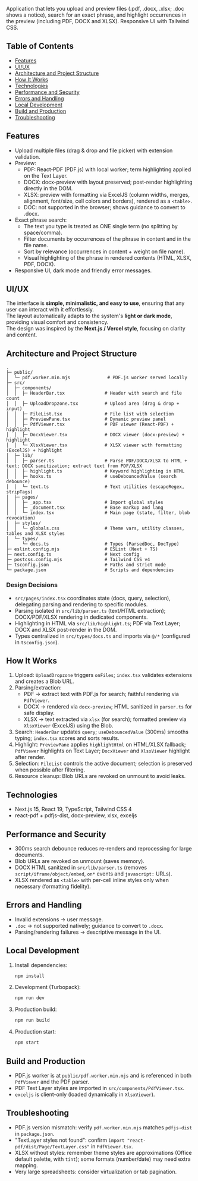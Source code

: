 
Application that lets you upload and preview files (.pdf, .docx, .xlsx; .doc shows a notice), search for an exact phrase, and highlight occurrences in the preview (including PDF, DOCX and XLSX). Responsive UI with Tailwind CSS.

## Table of Contents
- [Features](#features)
- [UI/UX](#uiux)
- [Architecture and Project Structure](#architecture-and-project-structure)
- [How It Works](#how-it-works)
- [Technologies](#technologies)
- [Performance and Security](#performance-and-security)
- [Errors and Handling](#errors-and-handling)
- [Local Development](#local-development)
- [Build and Production](#build-and-production)
- [Troubleshooting](#troubleshooting)

## Features
- Upload multiple files (drag & drop and file picker) with extension validation.
- Preview:
  - PDF: React‑PDF (PDF.js) with local worker; term highlighting applied on the Text Layer.
  - DOCX: docx-preview with layout preserved; post-render highlighting directly in the DOM.
  - XLSX: preview with formatting via ExcelJS (column widths, merges, alignment, font/size, cell colors and borders), rendered as a `<table>`.
  - DOC: not supported in the browser; shows guidance to convert to .docx.
- Exact phrase search:
  - The text you type is treated as ONE single term (no splitting by space/comma).
  - Filter documents by occurrences of the phrase in content and in the file name.
  - Sort by relevance (occurrences in content + weight on file name).
  - Visual highlighting of the phrase in rendered contents (HTML, XLSX, PDF, DOCX).
- Responsive UI, dark mode and friendly error messages.

## UI/UX
The interface is **simple, minimalistic, and easy to use**, ensuring that any user can interact with it effortlessly.  
The layout automatically adapts to the system's **light or dark mode**, providing visual comfort and consistency.  
The design was inspired by the **Next.js / Vercel style**, focusing on clarity and content.


## Architecture and Project Structure
```
.
├─ public/
│  └─ pdf.worker.min.mjs              # PDF.js worker served locally
├─ src/
│  ├─ components/
│  │  ├─ HeaderBar.tsx               # Header with search and file count
│  │  ├─ UploadDropzone.tsx          # Upload area (drag & drop + input)
│  │  ├─ FileList.tsx                # File list with selection
│  │  ├─ PreviewPane.tsx             # Dynamic preview panel
│  │  ├─ PdfViewer.tsx               # PDF viewer (React‑PDF) + highlight
│  │  ├─ DocxViewer.tsx              # DOCX viewer (docx-preview) + highlight
│  │  └─ XlsxViewer.tsx              # XLSX viewer with formatting (ExcelJS) + highlight
│  ├─ lib/
│  │  ├─ parser.ts                   # Parse PDF/DOCX/XLSX to HTML + text; DOCX sanitization; extract text from PDF/XLSX
│  │  ├─ highlight.ts                # Keyword highlighting in HTML
│  │  ├─ hooks.ts                    # useDebouncedValue (search debounce)
│  │  └─ text.ts                     # Text utilities (escapeRegex, stripTags)
│  ├─ pages/
│  │  ├─ _app.tsx                    # Import global styles
│  │  ├─ _document.tsx               # Base markup and lang
│  │  └─ index.tsx                   # Main page (state, filter, blob revocation)
│  ├─ styles/
│  │  └─ globals.css                 # Theme vars, utility classes, tables and XLSX styles
│  └─ types/
│     └─ docs.ts                     # Types (ParsedDoc, DocType)
├─ eslint.config.mjs                 # ESLint (Next + TS)
├─ next.config.ts                    # Next config
├─ postcss.config.mjs                # Tailwind CSS v4
├─ tsconfig.json                     # Paths and strict mode
└─ package.json                      # Scripts and dependencies
```

### Design Decisions
- `src/pages/index.tsx` coordinates state (docs, query, selection), delegating parsing and rendering to specific modules.
- Parsing isolated in `src/lib/parser.ts` (text/HTML extraction); DOCX/PDF/XLSX rendering in dedicated components.
- Highlighting in HTML via `src/lib/highlight.ts`; PDF via Text Layer; DOCX and XLSX post-render in the DOM.
- Types centralized in `src/types/docs.ts` and imports via `@/*` (configured in `tsconfig.json`).

## How It Works
1. Upload: `UploadDropzone` triggers `onFiles`; `index.tsx` validates extensions and creates a Blob URL.
2. Parsing/extraction:
   - PDF → extract text with PDF.js for search; faithful rendering via `PdfViewer`.
   - DOCX → rendered via `docx-preview`; HTML sanitized in `parser.ts` for safe display.
   - XLSX → text extracted via `xlsx` (for search); formatted preview via `XlsxViewer` (ExcelJS) using the Blob.
3. Search: `HeaderBar` updates `query`; `useDebouncedValue` (300ms) smooths typing; `index.tsx` scores and sorts results.
4. Highlight: `PreviewPane` applies `highlightHtml` on HTML/XLSX fallback; `PdfViewer` highlights on Text Layer; `DocxViewer` and `XlsxViewer` highlight after render.
5. Selection: `FileList` controls the active document; selection is preserved when possible after filtering.
6. Resource cleanup: Blob URLs are revoked on unmount to avoid leaks.

## Technologies
- Next.js 15, React 19, TypeScript, Tailwind CSS 4
- react-pdf + pdfjs-dist, docx-preview, xlsx, exceljs

## Performance and Security
- 300ms search debounce reduces re-renders and reprocessing for large documents.
- Blob URLs are revoked on unmount (saves memory).
- DOCX HTML sanitized in `src/lib/parser.ts` (removes `script/iframe/object/embed`, `on*` events and `javascript:` URLs).
- XLSX rendered as `<table>` with per-cell inline styles only when necessary (formatting fidelity).

## Errors and Handling
- Invalid extensions → user message.
- `.doc` → not supported natively; guidance to convert to `.docx`.
- Parsing/rendering failures → descriptive message in the UI.

## Local Development
1. Install dependencies:
   ```bash
   npm install
   ```
2. Development (Turbopack):
   ```bash
   npm run dev
   ```
3. Production build:
   ```bash
   npm run build
   ```
4. Production start:
   ```bash
   npm start
   ```

## Build and Production
- PDF.js worker is at `public/pdf.worker.min.mjs` and is referenced in both `PdfViewer` and the PDF parser.
- PDF Text Layer styles are imported in `src/components/PdfViewer.tsx`.
- `exceljs` is client-only (loaded dynamically in `XlsxViewer`).

## Troubleshooting
- PDF.js version mismatch: verify `pdf.worker.min.mjs` matches `pdfjs-dist` in `package.json`.
- "TextLayer styles not found": confirm `import "react-pdf/dist/Page/TextLayer.css"` in `PdfViewer.tsx`.
- XLSX without styles: remember theme styles are approximations (Office default palette, with `tint`); some formats (number/date) may need extra mapping.
- Very large spreadsheets: consider virtualization or tab pagination.
